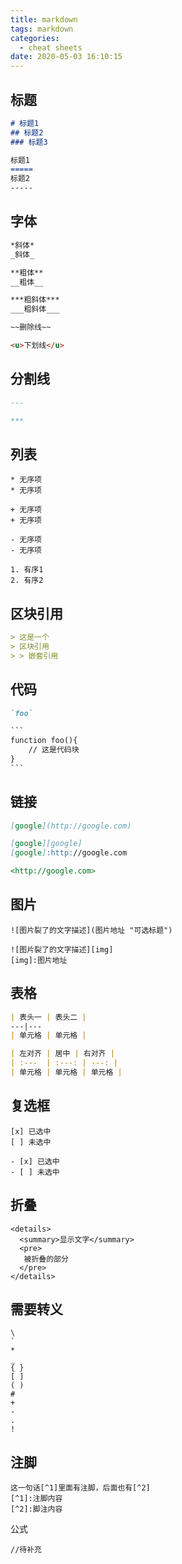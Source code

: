 ```yaml
---
title: markdown
tags: markdown
categories:
  - cheat sheets
date: 2020-05-03 16:10:15
---
```


## 标题

```markdown
# 标题1
## 标题2
### 标题3

标题1
=====
标题2
-----
```

## 字体

``` markdown
*斜体*
_斜体_

**粗体**
__粗体__

***粗斜体***
___粗斜体___

~~删除线~~

<u>下划线</u>
```

## 分割线

```markdown
---

***
```

## 列表

```
* 无序项
* 无序项

+ 无序项
+ 无序项

- 无序项
- 无序项

1. 有序1
2. 有序2
```

## 区块引用

``` markdown
> 这是一个
> 区块引用
> > 嵌套引用
```

## 代码

```markdown
`foo`

​```
function foo(){
	// 这是代码块
}
​```
```

## 链接

```markdown
[google](http://google.com)

[google][google]
[google]:http://google.com

<http://google.com>
```

## 图片

```markdwon
![图片裂了的文字描述](图片地址 "可选标题")

![图片裂了的文字描述][img]
[img]:图片地址
```

## 表格

``` markdown
| 表头一 | 表头二 |
---|---
| 单元格 | 单元格 |

| 左对齐 | 居中 | 右对齐 |
| :---  | :---: | ---: |
| 单元格 | 单元格 | 单元格 |
```

## 复选框

```
[x] 已选中
[ ] 未选中

- [x] 已选中
- [ ] 未选中
```

## 折叠
```
<details>
  <summary>显示文字</summary>
  <pre>
   被折叠的部分
  </pre>
</details>
```
## 需要转义
```
\
`
*
_
{ }
[ ]
( )
#
+
-
.
!
```

## 注脚
```
这一句话[^1]里面有注脚，后面也有[^2]
[^1]:注脚内容
[^2]:脚注内容
```

公式
```
//待补充
```


